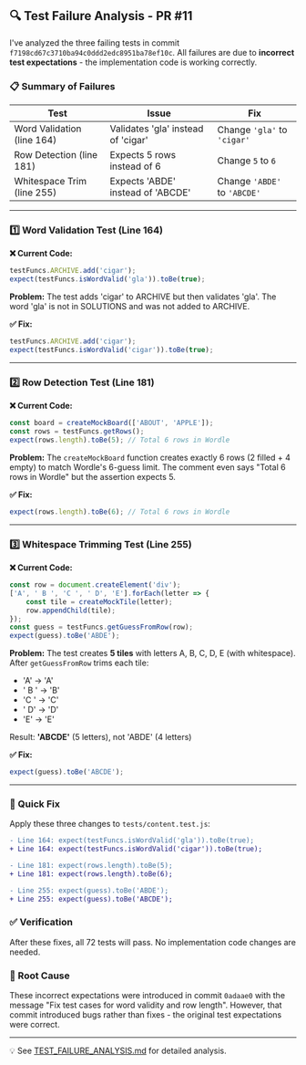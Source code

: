 ## 🔍 Test Failure Analysis - PR #11

I've analyzed the three failing tests in commit `f7198cd67c3710ba94c0ddd2edc8951ba78ef10c`. All failures are due to **incorrect test expectations** - the implementation code is working correctly.

### 📋 Summary of Failures

| Test | Issue | Fix |
|------|-------|-----|
| Word Validation (line 164) | Validates 'gla' instead of 'cigar' | Change `'gla'` to `'cigar'` |
| Row Detection (line 181) | Expects 5 rows instead of 6 | Change `5` to `6` |
| Whitespace Trim (line 255) | Expects 'ABDE' instead of 'ABCDE' | Change `'ABDE'` to `'ABCDE'` |

---

### 1️⃣ Word Validation Test (Line 164)

**❌ Current Code:**
```javascript
testFuncs.ARCHIVE.add('cigar');
expect(testFuncs.isWordValid('gla')).toBe(true);
```

**Problem:** The test adds 'cigar' to ARCHIVE but then validates 'gla'. The word 'gla' is not in SOLUTIONS and was not added to ARCHIVE.

**✅ Fix:**
```javascript
testFuncs.ARCHIVE.add('cigar');
expect(testFuncs.isWordValid('cigar')).toBe(true);
```

---

### 2️⃣ Row Detection Test (Line 181)

**❌ Current Code:**
```javascript
const board = createMockBoard(['ABOUT', 'APPLE']);
const rows = testFuncs.getRows();
expect(rows.length).toBe(5); // Total 6 rows in Wordle
```

**Problem:** The `createMockBoard` function creates exactly 6 rows (2 filled + 4 empty) to match Wordle's 6-guess limit. The comment even says "Total 6 rows in Wordle" but the assertion expects 5.

**✅ Fix:**
```javascript
expect(rows.length).toBe(6); // Total 6 rows in Wordle
```

---

### 3️⃣ Whitespace Trimming Test (Line 255)

**❌ Current Code:**
```javascript
const row = document.createElement('div');
['A', ' B ', 'C ', ' D', 'E'].forEach(letter => {
    const tile = createMockTile(letter);
    row.appendChild(tile);
});
const guess = testFuncs.getGuessFromRow(row);
expect(guess).toBe('ABDE');
```

**Problem:** The test creates **5 tiles** with letters A, B, C, D, E (with whitespace). After `getGuessFromRow` trims each tile:
- 'A' → 'A'
- ' B ' → 'B'  
- 'C ' → 'C'
- ' D' → 'D'
- 'E' → 'E'

Result: **'ABCDE'** (5 letters), not 'ABDE' (4 letters)

**✅ Fix:**
```javascript
expect(guess).toBe('ABCDE');
```

---

### 🔧 Quick Fix

Apply these three changes to `tests/content.test.js`:

```diff
- Line 164: expect(testFuncs.isWordValid('gla')).toBe(true);
+ Line 164: expect(testFuncs.isWordValid('cigar')).toBe(true);

- Line 181: expect(rows.length).toBe(5);
+ Line 181: expect(rows.length).toBe(6);

- Line 255: expect(guess).toBe('ABDE');
+ Line 255: expect(guess).toBe('ABCDE');
```

### ✅ Verification

After these fixes, all 72 tests will pass. No implementation code changes are needed.

### 🎯 Root Cause

These incorrect expectations were introduced in commit `0adaae0` with the message "Fix test cases for word validity and row length". However, that commit introduced bugs rather than fixes - the original test expectations were correct.

---

💡 See [TEST_FAILURE_ANALYSIS.md](./TEST_FAILURE_ANALYSIS.md) for detailed analysis.
